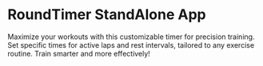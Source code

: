 # RoundTimer StandAlone App

Maximize your workouts with this customizable timer for precision training. Set specific times for active laps and rest intervals, tailored to any exercise routine. Train smarter and more effectively!
